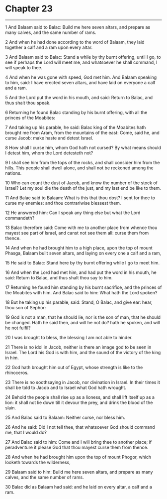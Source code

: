 # Chapter 23

***

1 And Balaam said to Balac: Build me here seven altars, and prepare as many calves, and the same number of rams.

2 And when he had done according to the word of Balaam, they laid together a calf and a ram upon every altar.

3 And Balaam said to Balac: Stand a while by thy burnt offering, until I go, to see if perhaps the Lord will meet me, and whatsoever he shall command, I will speak to thee.

4 And when he was gone with speed, God met him. And Balaam speaking to him, said: I have erected seven altars, and have laid on everyone a calf and a ram.

5 And the Lord put the word in his mouth, and said: Return to Balac, and thus shalt thou speak.

6 Returning he found Balac standing by his burnt offering, with all the princes of the Moabites:

7 And taking up his parable, he said: Balac king of the Moabites hath brought me from Aram, from the mountains of the east: Come, said he, and curse Jacob: make haste and detest Israel.

8 How shall I curse him, whom God hath not cursed? By what means should I detest him, whom the Lord detesteth not?

9 I shall see him from the tops of the rocks, and shall consider him from the hills. This people shall dwell alone, and shall not be reckoned among the nations.

10 Who can count the dust of Jacob, and know the number of the stock of Israel? Let my soul die the death of the just, and my last end be like to them.

11 And Balac said to Balaam: What is this that thou dost? I sent for thee to curse my enemies: and thou contrariwise blessest them.

12 He answered him: Can I speak any thing else but what the Lord commandeth?

13 Balac therefore said: Come with me to another place from whence thou mayest see part of Israel, and canst not see them all: curse them from thence.

14 And when he had brought him to a high place, upon the top of mount Phasga, Balaam built seven altars, and laying on every one a calf and a ram,

15 He said to Balac: Stand here by thy burnt offering while I go to meet him.

16 And when the Lord had met him, and had put the word in his mouth, he said: Return to Balac, and thus shalt thou say to him.

17 Returning he found him standing by his burnt sacrifice, and the princes of the Moabites with him. And Balac said to him: What hath the Lord spoken?

18 But he taking up his parable, said: Stand, O Balac, and give ear: hear, thou son of Sephor:

19 God is not a man, that he should lie, nor is the son of man, that he should be changed. Hath he said then, and will he not do? hath he spoken, and will he not fulfil?

20 I was brought to bless, the blessing I am not able to hinder.

21 There is no idol in Jacob, neither is there an image god to be seen in Israel. The Lord his God is with him, and the sound of the victory of the king in him.

22 God hath brought him out of Egypt, whose strength is like to the rhinoceros.

23 There is no soothsaying in Jacob, nor divination in Israel. In their times it shall be told to Jacob and to Israel what God hath wrought.

24 Behold the people shall rise up as a lioness, and shall lift itself up as a lion: it shall not lie down till it devour the prey, and drink the blood of the slain.

25 And Balac said to Balaam: Neither curse, nor bless him.

26 And he said: Did I not tell thee, that whatsoever God should command me, that I would do?

27 And Balac said to him: Come and I will bring thee to another place; if peradventure it please God that thou mayest curse them from thence.

28 And when he had brought him upon the top of mount Phogor, which looketh towards the wilderness,

29 Balaam said to him: Build me here seven altars, and prepare as many calves, and the same number of rams.

30 Balac did as Balaam had said: and he laid on every altar, a calf and a ram.


